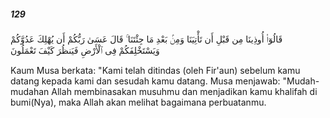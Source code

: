 ##### 129

<span class="ayah">قَالُوٓا۟ أُوذِينَا مِن قَبْلِ أَن تَأْتِيَنَا وَمِنۢ بَعْدِ مَا جِئْتَنَا ۚ قَالَ عَسَىٰ رَبُّكُمْ أَن يُهْلِكَ عَدُوَّكُمْ وَيَسْتَخْلِفَكُمْ فِى ٱلْأَرْضِ فَيَنظُرَ كَيْفَ تَعْمَلُونَ</span>

<span class="ayah_translation">Kaum Musa berkata: "Kami telah ditindas (oleh Fir'aun) sebelum kamu datang kepada kami dan sesudah kamu datang. Musa menjawab: "Mudah-mudahan Allah membinasakan musuhmu dan menjadikan kamu khalifah di bumi(Nya), maka Allah akan melihat bagaimana perbuatanmu.</span>
